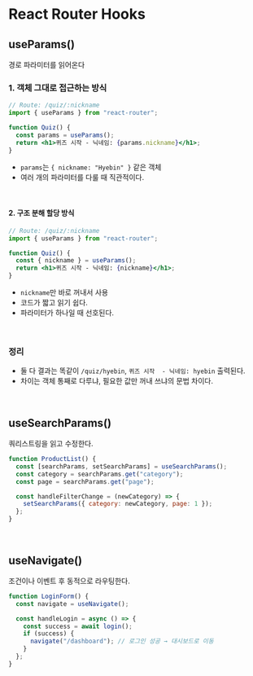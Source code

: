 # React Router Hooks

## useParams()

경로 파라미터를 읽어온다

### 1. 객체 그대로 접근하는 방식

```jsx
// Route: /quiz/:nickname
import { useParams } from "react-router";

function Quiz() {
  const params = useParams();
  return <h1>퀴즈 시작 - 닉네임: {params.nickname}</h1>;
}
```

- `params`는 `{ nickname: "Hyebin" }` 같은 객체
- 여러 개의 파라미터를 다룰 때 직관적이다.

<br>

#### 2. 구조 분해 할당 방식

```jsx
// Route: /quiz/:nickname
import { useParams } from "react-router";

function Quiz() {
  const { nickname } = useParams();
  return <h1>퀴즈 시작 - 닉네임: {nickname}</h1>;
}
```

- `nickname`만 바로 꺼내서 사용
- 코드가 짧고 읽기 쉽다.
- 파라미터가 하나일 때 선호된다.

<br>

### 정리

- 둘 다 결과는 똑같이 `/quiz/hyebin`, `퀴즈 시작  - 닉네임: hyebin` 출력된다.
- 차이는 객체 통째로 다루냐, 필요한 값만 꺼내 쓰냐의 문법 차이다.

<br>

## useSearchParams()

쿼리스트링을 읽고 수정한다.

```jsx
function ProductList() {
  const [searchParams, setSearchParams] = useSearchParams();
  const category = searchParams.get("category");
  const page = searchParams.get("page");

  const handleFilterChange = (newCategory) => {
    setSearchParams({ category: newCategory, page: 1 });
  };
}
```

<br>

## useNavigate()

조건이나 이벤트 후 동적으로 라우팅한다.

```jsx
function LoginForm() {
  const navigate = useNavigate();

  const handleLogin = async () => {
    const success = await login();
    if (success) {
      navigate("/dashboard"); // 로그인 성공 → 대시보드로 이동
    }
  };
}
```

<br>
<Comment/>
